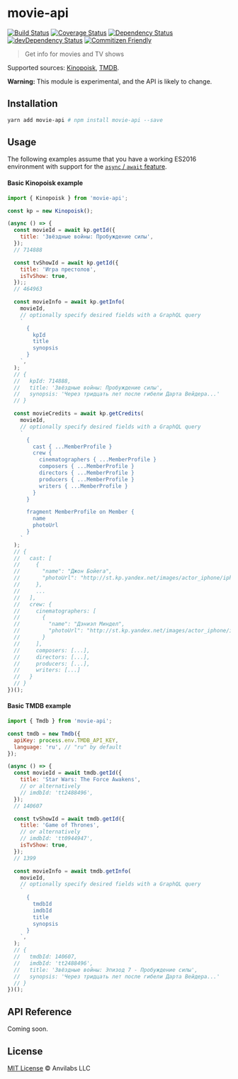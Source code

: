 # movie-api

[![Build Status](https://img.shields.io/travis/anvilabs/movie-api.svg)](https://travis-ci.org/anvilabs/movie-api)
[![Coverage Status](https://img.shields.io/codecov/c/github/anvilabs/movie-api.svg)](https://codecov.io/gh/anvilabs/movie-api)
[![Dependency Status](https://img.shields.io/david/anvilabs/movie-api.svg)](https://david-dm.org/anvilabs/movie-api)
[![devDependency Status](https://img.shields.io/david/dev/anvilabs/movie-api.svg)](https://david-dm.org/anvilabs/movie-api?type=dev)
[![Commitizen Friendly](https://img.shields.io/badge/commitizen-friendly-brightgreen.svg)](http://commitizen.github.io/cz-cli)

> Get info for movies and TV shows

Supported sources: [Kinopoisk](https://kinopoisk.ru), [TMDB](https://www.themoviedb.org/).

**Warning:** This module is experimental, and the API is likely to change.

## Installation

```bash
yarn add movie-api # npm install movie-api --save
```

## Usage

The following examples assume that you have a working ES2016 environment with support for the [`async` / `await` feature](http://babeljs.io/docs/plugins/transform-async-to-generator/).

#### Basic Kinopoisk example

```js
import { Kinopoisk } from 'movie-api';

const kp = new Kinopoisk();

(async () => {
  const movieId = await kp.getId({
    title: 'Звёздные войны: Пробуждение силы',
  });
  // 714888

  const tvShowId = await kp.getId({
    title: 'Игра престолов',
    isTvShow: true,
  });;
  // 464963

  const movieInfo = await kp.getInfo(
    movieId,
    // optionally specify desired fields with a GraphQL query
    `
      {
        kpId
        title
        synopsis
      }
    `,
  );
  // {
  //   kpId: 714888,
  //   title: 'Звёздные войны: Пробуждение силы',
  //   synopsis: 'Через тридцать лет после гибели Дарта Вейдера...'
  // }

  const movieCredits = await kp.getCredits(
    movieId,
    // optionally specify desired fields with a GraphQL query
    `
      {
        cast { ...MemberProfile }
        crew {
          cinematographers { ...MemberProfile }
          composers { ...MemberProfile }
          directors { ...MemberProfile }
          producers { ...MemberProfile }
          writers { ...MemberProfile }
        }
      }

      fragment MemberProfile on Member {
        name
        photoUrl
      }
    `
  );
  // {
  //   cast: [
  //     {
  //       "name": "Джон Бойега",
  //       "photoUrl": "http://st.kp.yandex.net/images/actor_iphone/iphone360_2196854.jpg?d=20130703131657",
  //     },
  //     ...
  //   ],
  //   crew: {
  //     cinematographers: [
  //       {
  //         "name": "Дэниэл Миндел",
  //         "photoUrl": "http://st.kp.yandex.net/images/actor_iphone/iphone360_610174.jpg?d=20150813191602",
  //       }
  //     ],
  //     composers: [...],
  //     directors: [...],
  //     producers: [...],
  //     writers: [...]
  //   }
  // }
})();
```

#### Basic TMDB example

```js
import { Tmdb } from 'movie-api';

const tmdb = new Tmdb({
  apiKey: process.env.TMDB_API_KEY,
  language: 'ru', // "ru" by default
});

(async () => {
  const movieId = await tmdb.getId({
    title: 'Star Wars: The Force Awakens',
    // or alternatively
    // imdbId: 'tt2488496',
  });
  // 140607

  const tvShowId = await tmdb.getId({
    title: 'Game of Thrones',
    // or alternatively
    // imdbId: 'tt0944947',
    isTvShow: true,
  });
  // 1399

  const movieInfo = await tmdb.getInfo(
    movieId,
    // optionally specify desired fields with a GraphQL query
    `
      {
        tmdbId
        imdbId
        title
        synopsis
      }
    `,
  );
  // {
  //   tmdbId: 140607,
  //   imdbId: 'tt2488496',
  //   title: 'Звёздные войны: Эпизод 7 - Пробуждение силы',
  //   synopsis: 'Через тридцать лет после гибели Дарта Вейдера...'
  // }
})();
```

## API Reference

Coming soon.

## License

[MIT License](./LICENSE) © Anvilabs LLC
